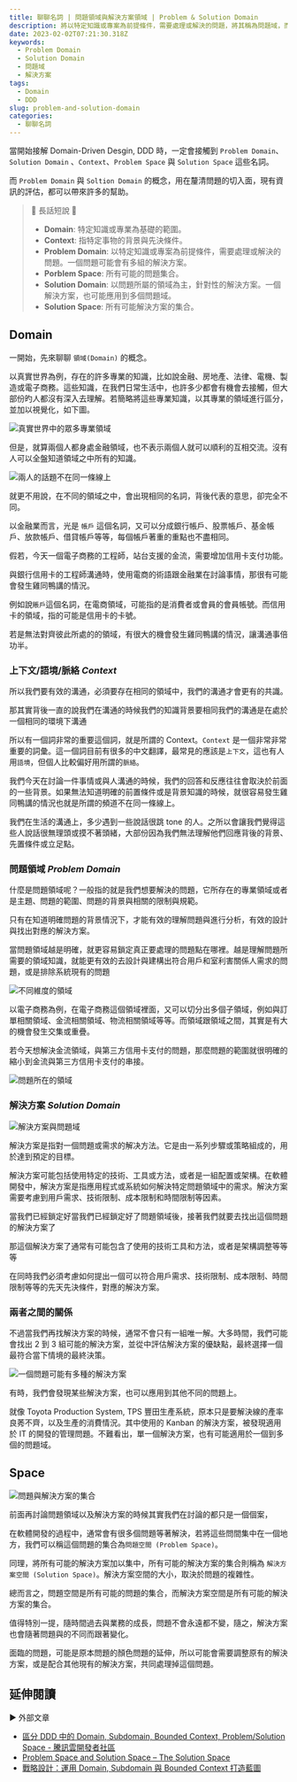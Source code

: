 ```yaml
---
title: 聊聊名詞 | 問題領域與解決方案領域 | Problem & Solution Domain
description: 將以特定知識或專案為前提條件，需要處理或解決的問題，將其稱為問題域，而問題域的集合則稱為問題空間。相同的。解決特定問題域的解決方案，被稱為解決方案域，而解決方案的集合被稱為解決方案空間。
date: 2023-02-02T07:21:30.318Z
keywords:
  - Problem Domain
  - Solution Domain
  - 問題域
  - 解決方案
tags:
  - Domain
  - DDD
slug: problem-and-solution-domain
categories:
  - 聊聊名詞
---
```


當開始接解 Domain-Driven Desgin, DDD 時，一定會接觸到 `Problem Domain`、`Solution Domain` 、`Context`、`Problem Space` 與 `Solution Space` 這些名詞。

而 `Problem Domain` 與 `Soltion Domain` 的概念，用在釐清問題的切入面，現有資訊的評估，都可以帶來許多的幫助。

> 🔖 長話短說 🔖
>
> - **Domain**: 特定知識或專業為基礎的範圍。
> - **Context**: 指特定事物的背景與先決條件。
> - **Problem Domain**: 以特定知識或專案為前提條件，需要處理或解決的問題。一個問題可能會有多組的解決方案。
> - **Porblem Space**: 所有可能的問題集合。
> - **Solution Domain**: 以問題所屬的領域為主，針對性的解決方案。一個解決方案，也可能應用到多個問題域。
> - **Solution Space**: 所有可能解決方案的集合。

<!--more-->

## Domain

一開始，先來聊聊 `領域(Domain)` 的概念。

以真實世界為例，存在的許多專業的知識，比如說金融、房地產、法律、電機、製造或電子商務。這些知識，在我們日常生活中，也許多少都會有機會去接觸，但大部份旳人都沒有深入去理解。若簡略將這些專業知識，以其專業的領域進行區分，並加以視覺化，如下圖。

![真實世界中的眾多專業領域](Images/real-world-domain.png)

但是，就算兩個人都身處金融領域，也不表示兩個人就可以順利的互相交流。沒有人可以全盤知道領域之中所有的知識。

![兩人的話題不在同一條線上](Images/what-are-you-saying.png)

就更不用說，在不同的領域之中，會出現相同的名詞，背後代表的意思，卻完全不同。

以金融業而言，光是 `帳戶` 這個名詞，又可以分成銀行帳戶、股票帳戶、基金帳戶、放款帳戶、借貸帳戶等等，每個帳戶著重的重點也不盡相同。

假若，今天一個電子商務的工程師，站台支援的金流，需要增加信用卡支付功能。

與銀行信用卡的工程師溝通時，使用電商的術語跟金融業在討論事情，那很有可能會發生雞同鴨講的情況。

例如說`賬戶`這個名詞，在電商領域，可能指的是消費者或會員的會員帳號。而信用卡的領域，指的可能是信用卡的卡號。

若是無法對齊彼此所處的的領域，有很大的機會發生雞同鴨講的情況，讓溝通事倍功半。

### 上下文/語境/脈絡 *Context*

所以我們要有效的溝通，必須要存在相同的領域中，我們的溝通才會更有的共識。

那其實背後一直的說我們在溝通的時候我們的知識背景要相同我們的溝通是在處於一個相同的環境下溝通

所以有一個詞非常的重要這個詞，就是所謂的 Context。`Context` 是一個非常非常重要的詞彙。這一個詞目前有很多的中文翻譯，最常見的應該是`上下文`，這也有人用`語境`，但個人比較偏好用所謂的`脈絡`。

我們今天在討論一件事情或與人溝通的時候，我們的回答和反應往往會取決於前面的一些背景。如果無法知道明確的前置條件或是背景知識的時候，就很容易發生雞同鴨講的情況也就是所謂的頻道不在同一條線上。

我們在生活的溝通上，多少遇到一些說話很跳 tone 的人。之所以會讓我們覺得這些人說話很無理頭或摸不著頭緒，大部份因為我們無法理解他們回應背後的背景、先置條件或立足點。

### 問題領域 *Problem Domain*

什麼是問題領域呢？一般指的就是我們想要解決的問題，它所存在的專業領域或者是主題、問題的範圍、問題的背景與相關的限制與規範。

只有在知道明確問題的背景情況下，才能有效的理解問題與進行分析，有效的設計與找出對應的解決方案。

當問題領域越是明確，就更容易鎖定真正要處理的問題點在哪裡。越是理解問題所需要的領域知識，就能更有效的去設計與建構出符合用戶和室利害關係人需求的問題，或是排除系統現有的問題

![不同維度的領域](Images/difference-level-domain.png)

以電子商務為例，在電子商務這個領域裡面，又可以切分出多個子領域，例如與訂單相關領域、金流相關領域、物流相關領域等等。而領域跟領域之間，其實是有大的機會發生交集或重疊。

若今天想解決金流領域，與第三方信用卡支付的問題，那麼問題的範圍就很明確的縮小到金流與第三方信用卡支付的串接。

![問題所在的領域](Images/focus-problem-domain.png)

### 解決方案 *Solution Domain*

![解決方案與問題域](Images/solution-domain.png)

解決方案是指對一個問題或需求的解决方法。它是由一系列步驟或策略組成的，用於達到預定的目標。

解決方案可能包括使用特定的技術、工具或方法，或者是一組配置或架構。在軟體開發中，解決方案是指應用程式或系統如何解決特定問題領域中的需求。解決方案需要考慮到用戶需求、技術限制、成本限制和時間限制等因素。

當我們已經鎖定好當我們已經鎖定好了問題領域後，接著我們就要去找出這個問題的解決方案了

那這個解決方案了通常有可能包含了使用的技術工具和方法，或者是架構調整等等等

在同時我們必須考慮如何提出一個可以符合用戶需求、技術限制、成本限制、時間限制等等的先天先決條件，對應的解決方案。

### 兩者之間的關係

不過當我們再找解決方案的時候，通常不會只有一組唯一解。大多時間，我們可能會找出 2 到 3 組可能的解決方案，並從中評估解決方案的優缺點，最終選擇一個最符合當下情境的最終決策。

![一個問題可能有多種的解決方案](Images/one-problem-and-more-solution.png)

有時，我們會發現某些解決方案，也可以應用到其他不同的問題上。

就像 Toyota Production System, TPS 豐田生產系統，原本只是要解決線的產率良莠不齊，以及生產的消費情況。其中使用的 Kanban 的解決方案，被發現適用於 IT 的開發的管理問題。不難看出，單一個解決方案，也有可能適用於一個到多個的問題域。

## Space

![問題與解決方案的集合](Images/problem-solution-space.png)

前面再討論問題領域以及解決方案的時候其實我們在討論的都只是一個個案，

在軟體開發的過程中，通常會有很多個問題等著解決，若將這些問間集中在一個地方，我們可以稱這個問題的集合為`問題空間 (Problem Space)`。

同理，將所有可能的解決方案加以集中，所有可能的解決方案的集合則稱為 `解決方案空間 (Solution Space)`。解決方案空間的大小，取決於問題的複雜性。

總而言之，問題空間是所有可能的問題的集合，而解決方案空間是所有可能的解決方案的集合。

值得特別一提，隨時間過去與業務的成長，問題不會永遠都不變，隨之，解決方案也會隨著問題與的不同而跟著變化。

面臨的問題，可能是原本問題的顏色問題的延伸，所以可能會需要調整原有的解決方案，或是配合其他現有的解決方案，共同處理掉這個問題。

## 延伸閱讀

▶ 外部文章

- [區分 DDD 中的 Domain, Subdomain, Bounded Context, Problem/Solution Space - 騰訊雲開發者社區](https://cloud.tencent.com/developer/article/1844134)
- [Problem Space and Solution Space – The Solution Space](https://solutionspace.blog/2021/10/29/problem-space-and-solution-space/)
- [戰略設計：運用 Domain, Subdomain 與 Bounded Context 打造藍圖](https://ithelp.ithome.com.tw/articles/10216798)

